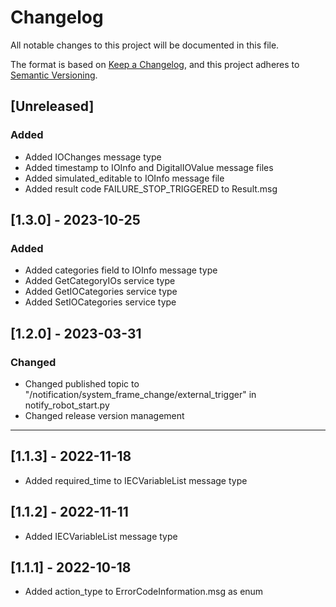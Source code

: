 # Changelog
All notable changes to this project will be documented in this file.

The format is based on [Keep a Changelog](https://keepachangelog.com/en/1.0.0/),
and this project adheres to [Semantic Versioning](https://semver.org/spec/v2.0.0.html).

## [Unreleased]

### Added

- Added IOChanges message type
- Added timestamp to IOInfo and DigitalIOValue message files
- Added simulated_editable to IOInfo message file
- Added result code FAILURE_STOP_TRIGGERED to Result.msg

## [1.3.0] - 2023-10-25

### Added

- Added categories field to IOInfo message type
- Added GetCategoryIOs service type
- Added GetIOCategories service type
- Added SetIOCategories service type

## [1.2.0] - 2023-03-31

### Changed

- Changed published topic to "/notification/system_frame_change/external_trigger" in notify_robot_start.py
- Changed release version management

***

## [1.1.3] - 2022-11-18

- Added required_time to IECVariableList message type

## [1.1.2] - 2022-11-11

- Added IECVariableList message type

## [1.1.1] - 2022-10-18

- Added action_type to ErrorCodeInformation.msg as enum
